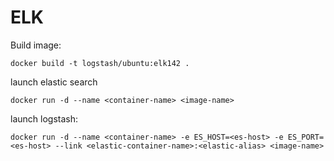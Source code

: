 # ELK

Build image:
```
docker build -t logstash/ubuntu:elk142 .
```

launch elastic search
```
docker run -d --name <container-name> <image-name>
```

launch logstash:
```
docker run -d --name <container-name> -e ES_HOST=<es-host> -e ES_PORT=<es-host> --link <elastic-container-name>:<elastic-alias> <image-name>
```

